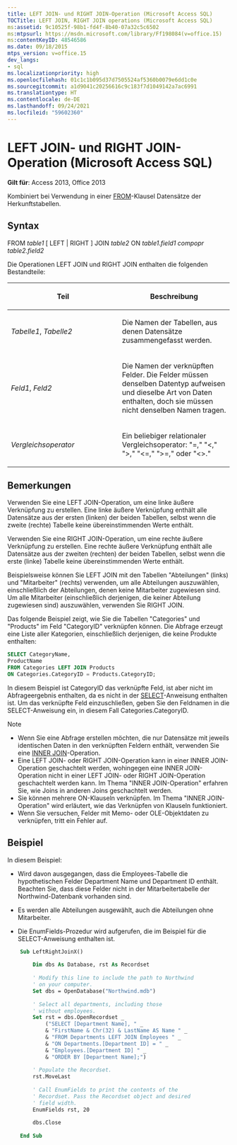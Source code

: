 ```yaml
---
title: LEFT JOIN- und RIGHT JOIN-Operation (Microsoft Access SQL)
TOCTitle: LEFT JOIN, RIGHT JOIN operations (Microsoft Access SQL)
ms:assetid: 9c10525f-98b1-fd4f-8b40-07a32c5c6502
ms:mtpsurl: https://msdn.microsoft.com/library/Ff198084(v=office.15)
ms:contentKeyID: 48546586
ms.date: 09/18/2015
mtps_version: v=office.15
dev_langs:
- sql
ms.localizationpriority: high
ms.openlocfilehash: 01c1c1b095d37d7505524af5360b0079e6dd1c0e
ms.sourcegitcommit: a1d9041c20256616c9c183f7d1049142a7ac6991
ms.translationtype: HT
ms.contentlocale: de-DE
ms.lasthandoff: 09/24/2021
ms.locfileid: "59602360"
---
```

# <a name="left-join-right-join-operations-microsoft-access-sql"></a>LEFT JOIN- und RIGHT JOIN-Operation (Microsoft Access SQL)

**Gilt für**: Access 2013, Office 2013

Kombiniert bei Verwendung in einer [FROM](https://docs.microsoft.com/office/vba/access/Concepts/Structured-Query-Language/from-clause-microsoft-access-sql)-Klausel Datensätze der Herkunftstabellen.

## <a name="syntax"></a>Syntax

FROM *table1* \[ LEFT | RIGHT \] JOIN *table2* ON *table1.field1* *compopr table2.field2*

Die Operationen LEFT JOIN und RIGHT JOIN enthalten die folgenden Bestandteile:

<table>
<colgroup>
<col style="width: 50%" />
<col style="width: 50%" />
</colgroup>
<thead>
<tr class="header">
<th><p>Teil</p></th>
<th><p>Beschreibung</p></th>
</tr>
</thead>
<tbody>
<tr class="odd">
<td><p><em>Tabelle1</em>, <em>Tabelle2</em></p></td>
<td><p>Die Namen der Tabellen, aus denen Datensätze zusammengefasst werden.</p></td>
</tr>
<tr class="even">
<td><p><em>Feld1</em>, <em>Feld2</em></p></td>
<td><p>Die Namen der verknüpften Felder. Die Felder müssen denselben Datentyp aufweisen und dieselbe Art von Daten enthalten, doch sie müssen nicht denselben Namen tragen.</p></td>
</tr>
<tr class="odd">
<td><p><em>Vergleichsoperator</em></p></td>
<td><p>Ein beliebiger relationaler Vergleichsoperator: &quot;=,&quot; &quot;&lt;,&quot; &quot;&gt;,&quot; &quot;&lt;=,&quot; &quot;&gt;=,&quot; oder &quot;&lt;&gt;.&quot;</p></td>
</tr>
</tbody>
</table>


## <a name="remarks"></a>Bemerkungen

Verwenden Sie eine LEFT JOIN-Operation, um eine linke äußere Verknüpfung zu erstellen. Eine linke äußere Verknüpfung enthält alle Datensätze aus der ersten (linken) der beiden Tabellen, selbst wenn die zweite (rechte) Tabelle keine übereinstimmenden Werte enthält.

Verwenden Sie eine RIGHT JOIN-Operation, um eine rechte äußere Verknüpfung zu erstellen. Eine rechte äußere Verknüpfung enthält alle Datensätze aus der zweiten (rechten) der beiden Tabellen, selbst wenn die erste (linke) Tabelle keine übereinstimmenden Werte enthält.

Beispielsweise können Sie LEFT JOIN mit den Tabellen "Abteilungen" (links) und "Mitarbeiter" (rechts) verwenden, um alle Abteilungen auszuwählen, einschließlich der Abteilungen, denen keine Mitarbeiter zugewiesen sind. Um alle Mitarbeiter (einschließlich derjenigen, die keiner Abteilung zugewiesen sind) auszuwählen, verwenden Sie RIGHT JOIN.

Das folgende Beispiel zeigt, wie Sie die Tabellen "Categories" und "Products" im Feld "CategoryID" verknüpfen können. Die Abfrage erzeugt eine Liste aller Kategorien, einschließlich derjenigen, die keine Produkte enthalten:

```sql
SELECT CategoryName, 
ProductName 
FROM Categories LEFT JOIN Products 
ON Categories.CategoryID = Products.CategoryID;
```

In diesem Beispiel ist CategoryID das verknüpfte Feld, ist aber nicht im Abfrageergebnis enthalten, da es nicht in der [SELECT](select-statement-microsoft-access-sql.md)-Anweisung enthalten ist. Um das verknüpfte Feld einzuschließen, geben Sie den Feldnamen in die SELECT-Anweisung ein, in diesem Fall Categories.CategoryID.

> [!NOTE]
> - Wenn Sie eine Abfrage erstellen möchten, die nur Datensätze mit jeweils identischen Daten in den verknüpften Feldern enthält, verwenden Sie eine [INNER JOIN](inner-join-operation-microsoft-access-sql.md)-Operation.
> - Eine LEFT JOIN- oder RIGHT JOIN-Operation kann in einer INNER JOIN-Operation geschachtelt werden, wohingegen eine INNER JOIN-Operation nicht in einer LEFT JOIN- oder RIGHT JOIN-Operation geschachtelt werden kann. Im Thema "INNER JOIN-Operation" erfahren Sie, wie Joins in anderen Joins geschachtelt werden.
> - Sie können mehrere ON-Klauseln verknüpfen. Im Thema "INNER JOIN-Operation" wird erläutert, wie das Verknüpfen von Klauseln funktioniert.
> - Wenn Sie versuchen, Felder mit Memo- oder OLE-Objektdaten zu verknüpfen, tritt ein Fehler auf.

## <a name="example"></a>Beispiel

In diesem Beispiel:
- Wird davon ausgegangen, dass die Employees-Tabelle die hypothetischen Felder Department Name und Department ID enthält. Beachten Sie, dass diese Felder nicht in der Mitarbeitertabelle der Northwind-Datenbank vorhanden sind.

- Es werden alle Abteilungen ausgewählt, auch die Abteilungen ohne Mitarbeiter.

- Die EnumFields-Prozedur wird aufgerufen, die im Beispiel für die SELECT-Anweisung enthalten ist.


```vb
    Sub LeftRightJoinX() 
     
        Dim dbs As Database, rst As Recordset 
     
        ' Modify this line to include the path to Northwind 
        ' on your computer. 
        Set dbs = OpenDatabase("Northwind.mdb") 
         
        ' Select all departments, including those  
        ' without employees. 
        Set rst = dbs.OpenRecordset _ 
            ("SELECT [Department Name], " _ 
            & "FirstName & Chr(32) & LastName AS Name " _ 
            & "FROM Departments LEFT JOIN Employees " _ 
            & "ON Departments.[Department ID] = " _ 
            & "Employees.[Department ID] " _ 
            & "ORDER BY [Department Name];") 
         
        ' Populate the Recordset. 
        rst.MoveLast 
         
        ' Call EnumFields to print the contents of the  
        ' Recordset. Pass the Recordset object and desired 
        ' field width. 
        EnumFields rst, 20 
     
        dbs.Close 
     
    End Sub
```
